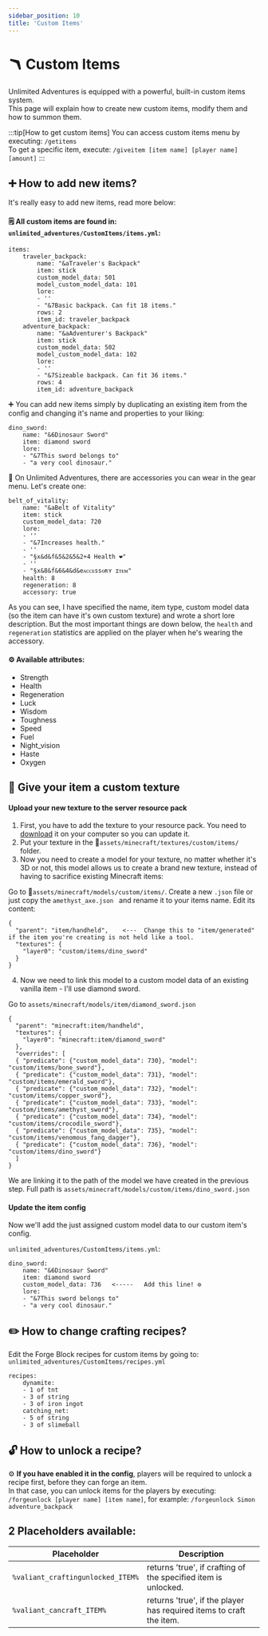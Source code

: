 ```yaml
---
sidebar_position: 10
title: 'Custom Items'
---
```




# 🪃 Custom Items

Unlimited Adventures is equipped with a powerful, built-in custom items system.\
This page will explain how to create new custom items, modify them and how to summon them.

:::tip[How to get custom items]
You can access custom items menu by executing: `/getitems`\
To get a specific item, execute: `/giveitem [item name] [player name] [amount]`
:::


## ➕ How to add new items?
It's really easy to add new items, read more below:

#### 🗒️ All custom items are found in: `unlimited_adventures/CustomItems/items.yml`:
```
items:
    traveler_backpack:
        name: "&aTraveler's Backpack"
        item: stick
        custom_model_data: 501
        model_custom_model_data: 101
        lore:
        - ''
        - "&7Basic backpack. Can fit 18 items."
        rows: 2
        item_id: traveler_backpack
    adventure_backpack:
        name: "&aAdventurer's Backpack"
        item: stick
        custom_model_data: 502
        model_custom_model_data: 102
        lore:
        - ''
        - "&7Sizeable backpack. Can fit 36 items."
        rows: 4
        item_id: adventure_backpack
```

➕ You can add new items simply by duplicating an existing item from the config and changing it's name and properties to your liking:
```
dino_sword:
    name: "&6Dinosaur Sword"
    item: diamond sword
    lore:
    - "&7This sword belongs to"
    - "a very cool dinosaur."
```

💎 On Unlimited Adventures, there are accessories you can wear in the gear menu. Let's create one:
```
belt_of_vitality:
    name: "&aBelt of Vitality"
    item: stick
    custom_model_data: 720
    lore:
    - ''
    - "&7Increases health."
    - ''
    - "§x&d&f&5&2&5&2+4 Health ❤"
    - ''
    - "§x&8&f&6&4&d&eᴀᴄᴄᴇssᴏʀʏ ɪᴛᴇᴍ"
    health: 8
    regeneration: 8
    accessory: true
```

As you can see, I have specified the name, item type, custom model data (so the item can have it's own custom texture) and wrote a short lore description.
But the most important things are down below, the `health` and `regeneration` statistics are applied on the player when he's wearing the accessory.

#### ⚙️ Available attributes:
- Strength
- Health
- Regeneration
- Luck
- Wisdom
- Toughness
- Speed
- Fuel
- Night_vision
- Haste
- Oxygen

## 🎨 Give your item a custom texture

#### Upload your new texture to the server resource pack
1. First, you have to add the texture to your resource pack. You need to [download](resource_pack) it on your computer so you can update it.
2. Put your texture in the 📁`assets/minecraft/textures/custom/items/` folder.
3. Now you need to create a model for your texture, no matter whether it's 3D or not, this model allows us to create a brand new texture, instead of having to sacrifice existing Minecraft items:

Go to 📁`assets/minecraft/models/custom/items/`. Create a new `.json` file or just copy the `amethyst_axe.json ` and rename it to your items name.
Edit its content:
```
{
  "parent": "item/handheld",    <---  Change this to "item/generated" if the item you're creating is not held like a tool.
  "textures": {
    "layer0": "custom/items/dino_sword"
  }
}
```

4. Now we need to link this model to a custom model data of an existing vanilla item - I'll use diamond sword.

Go to `assets/minecraft/models/item/diamond_sword.json`
```
{
  "parent": "minecraft:item/handheld",
  "textures": {
    "layer0": "minecraft:item/diamond_sword"
  },
  "overrides": [
  { "predicate": {"custom_model_data": 730}, "model": "custom/items/bone_sword"},
  { "predicate": {"custom_model_data": 731}, "model": "custom/items/emerald_sword"},
  { "predicate": {"custom_model_data": 732}, "model": "custom/items/copper_sword"},
  { "predicate": {"custom_model_data": 733}, "model": "custom/items/amethyst_sword"},
  { "predicate": {"custom_model_data": 734}, "model": "custom/items/crocodile_sword"},
  { "predicate": {"custom_model_data": 735}, "model": "custom/items/venomous_fang_dagger"},
  { "predicate": {"custom_model_data": 736}, "model": "custom/items/dino_sword"}
  ]
}
```
We are linking it to the path of the model we have created in the previous step. Full path is `assets/minecraft/models/custom/items/dino_sword.json`


#### Update the item config
Now we'll add the just assigned custom model data to our custom item's config.

`unlimited_adventures/CustomItems/items.yml`:
```
dino_sword:
    name: "&6Dinosaur Sword"
    item: diamond sword
    custom_model_data: 736   <-----   Add this line! ⚙️
    lore:
    - "&7This sword belongs to"
    - "a very cool dinosaur."
```







## :pencil2: How to change crafting recipes?
Edit the Forge Block recipes for custom items by going to: `unlimited_adventures/CustomItems/recipes.yml`

```
recipes:
    dynamite:
    - 1 of tnt
    - 3 of string
    - 3 of iron ingot
    catching_net:
    - 5 of string
    - 3 of slimeball
```

## :unlock: How to unlock a recipe?
⚙️ **If you have enabled it in the config**, players will be required to unlock a recipe first, before they can forge an item.\
In that case, you can unlock items for the players by executing:\
`/forgeunlock [player name] [item name]`, for example: `/forgeunlock Simon adventure_backpack`



## 2 Placeholders available:

| Placeholder | Description |
| - | - |
| `%valiant_craftingunlocked_ITEM%` | returns 'true', if crafting of the specified item is unlocked. |
| `%valiant_cancraft_ITEM%` | returns 'true', if the player has required items to craft the item. |



